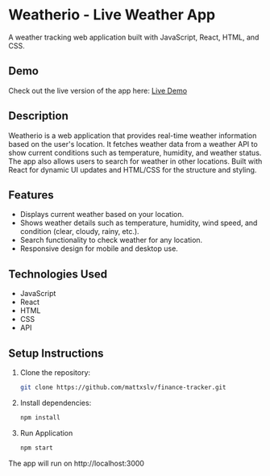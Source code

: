 # Weatherio - Live Weather App
A  weather tracking web application built with JavaScript, React, HTML, and CSS.

## Demo
Check out the live version of the app here: [Live Demo](https://weatherio-silva.netlify.app/)


## Description
Weatherio is a web application that provides real-time weather information based on the user's location. It fetches weather data from a weather API to show current conditions such as temperature, humidity, and weather status. The app also allows users to search for weather in other locations. Built with React for dynamic UI updates and HTML/CSS for the structure and styling.

## Features
- Displays current weather based on your location.
- Shows weather details such as temperature, humidity, wind speed, and condition (clear, cloudy, rainy, etc.).
- Search functionality to check weather for any location.
- Responsive design for mobile and desktop use.

## Technologies Used
- JavaScript
- React
- HTML
- CSS
- API

## Setup Instructions
1. Clone the repository:
   ```bash
   git clone https://github.com/mattxslv/finance-tracker.git
   
2. Install dependencies:
   ```bash
   npm install
3. Run Application
     ```bash
    npm start
The app will run on http://localhost:3000

   
